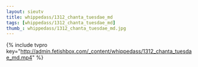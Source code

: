 ```yaml
--- 
layout: sieutv
title: whippedass/1312_chanta_tuesdae_md
tags: [whippedass/1312_chanta_tuesdae_md]
thumb_: whippedass/1312_chanta_tuesdae_md.jpg
---
```

{% include tvpro key="http://admin.fetishbox.com/_content/whippedass/1312_chanta_tuesdae_md.mp4" %} 
